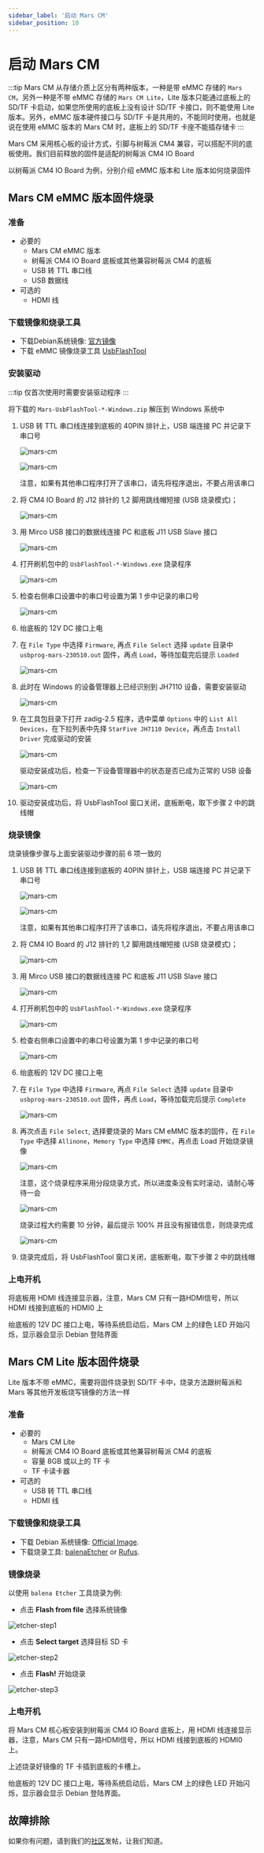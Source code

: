 ```yaml
---
sidebar_label: '启动 Mars CM'
sidebar_position: 10
---
```

# 启动 Mars CM

:::tip
Mars CM 从存储介质上区分有两种版本，一种是带 eMMC 存储的 `Mars CM`，另外一种是不带 eMMC 存储的 `Mars CM Lite`，Lite 版本只能通过底板上的 SD/TF 卡启动，如果您所使用的底板上没有设计 SD/TF 卡接口，则不能使用 Lite 版本。另外，eMMC 版本硬件接口与 SD/TF 卡是共用的，不能同时使用，也就是说在使用 eMMC 版本的 Mars CM 时，底板上的 SD/TF 卡座不能插存储卡
:::

Mars CM 采用核心板的设计方式，引脚与树莓派 CM4 兼容，可以搭配不同的底板使用。我们目前释放的固件是适配的树莓派 CM4 IO Board

以树莓派 CM4 IO Board 为例，分别介绍 eMMC 版本和 Lite 版本如何烧录固件

## Mars CM eMMC 版本固件烧录

### 准备

- 必要的
  - Mars CM eMMC 版本
  - 树莓派 CM4 IO Board 底板或其他兼容树莓派 CM4 的底板
  - USB 转 TTL 串口线
  - USB 数据线
- 可选的
  - HDMI 线

### 下载镜像和烧录工具
- 下载Debian系统镜像: [官方镜像](https://milkv.io/zh/docs/mars/compute-module/resources/image)
- 下载 eMMC 镜像烧录工具 [UsbFlashTool](https://github.com/milkv-mars/mars-tools/blob/main/Mars-UsbFlashTool-v2.4-Windows.zip)

### 安装驱动

:::tip
仅首次使用时需要安装驱动程序
:::

将下载的 `Mars-UsbFlashTool-*-Windows.zip` 解压到 Windows 系统中

1. USB 转 TTL 串口线连接到底板的 40PIN 排针上，USB 端连接 PC 并记录下串口号

   ![mars-cm](/docs/mars/cm/mars-cm-docs_boot_01.png)

   ![mars-cm](/docs/mars/cm/mars-cm-docs_boot_02.png)

   注意，如果有其他串口程序打开了该串口，请先将程序退出，不要占用该串口
  
2. 将 CM4 IO Board 的 J12 排针的 1,2 脚用跳线帽短接 (USB 烧录模式)；

   ![mars-cm](/docs/mars/cm/mars-cm-docs_boot_03.png)

3. 用 Mirco USB 接口的数据线连接 PC 和底板 J11 USB Slave 接口

   ![mars-cm](/docs/mars/cm/mars-cm-docs_boot_04.png)

4. 打开刷机包中的 `UsbFlashTool-*-Windows.exe` 烧录程序

   ![mars-cm](/docs/mars/cm/mars-cm-docs_boot_05.png)

5. 检查右侧串口设置中的串口号设置为第 1 步中记录的串口号

   ![mars-cm](/docs/mars/cm/mars-cm-docs_boot_06.png)

6. 绐底板的 12V DC 接口上电
7. 在 `File Type` 中选择 `Firmware`, 再点 `File Select` 选择 `update` 目录中 `usbprog-mars-230510.out` 固件，再点 `Load`，等待加载完后提示 `Loaded`

   ![mars-cm](/docs/mars/cm/mars-cm-docs_boot_07.png)

8. 此时在 Windows 的设备管理器上已经识别到 JH7110 设备，需要安装驱动

   ![mars-cm](/docs/mars/cm/mars-cm-docs_boot_08.png)

9. 在工具包目录下打开 zadig-2.5 程序，选中菜单 `Options` 中的 `List All Devices`，在下拉列表中先择 `StarFive JH7110 Device`，再点击 `Install Driver` 完成驱动的安装

   ![mars-cm](/docs/mars/cm/mars-cm-docs_boot_09.png)

   驱动安装成功后，检查一下设备管理器中的状态是否已成为正常的 USB 设备

   ![mars-cm](/docs/mars/cm/mars-cm-docs_boot_10.png)

10. 驱动安装成功后，将 UsbFlashTool 窗口关闭，底板断电，取下步骤 2 中的跳线帽

### 烧录镜像

烧录镜像步骤与上面安装驱动步骤的前 6 项一致的

1. USB 转 TTL 串口线连接到底板的 40PIN 排针上，USB 端连接 PC 并记录下串口号

   ![mars-cm](/docs/mars/cm/mars-cm-docs_boot_01.png)

   ![mars-cm](/docs/mars/cm/mars-cm-docs_boot_02.png)

   注意，如果有其他串口程序打开了该串口，请先将程序退出，不要占用该串口

2. 将 CM4 IO Board 的 J12 排针的 1,2 脚用跳线帽短接 (USB 烧录模式)；

   ![mars-cm](/docs/mars/cm/mars-cm-docs_boot_03.png)

3. 用 Mirco USB 接口的数据线连接 PC 和底板 J11 USB Slave 接口

   ![mars-cm](/docs/mars/cm/mars-cm-docs_boot_04.png)

4. 打开刷机包中的 `UsbFlashTool-*-Windows.exe` 烧录程序

   ![mars-cm](/docs/mars/cm/mars-cm-docs_boot_05.png)

5. 检查右侧串口设置中的串口号设置为第 1 步中记录的串口号

   ![mars-cm](/docs/mars/cm/mars-cm-docs_boot_06.png)

6. 绐底板的 12V DC 接口上电
7. 在 `File Type` 中选择 `Firmware`, 再点 `File Select` 选择 `update` 目录中 `usbprog-mars-230510.out` 固件，再点 `Load`，等待加载完后提示 `Complete`

   ![mars-cm](/docs/mars/cm/mars-cm-docs_boot_15.png)

8. 再次点击 `File Select`, 选择要烧录的 Mars CM eMMC 版本的固件，在 `File Type` 中选择 `Allinone`，`Memory Type` 中选择 `EMMC`，再点击 Load 开始烧录镜像

   ![mars-cm](/docs/mars/cm/mars-cm-docs_boot_16.png)

   注意，这个烧录程序采用分段烧录方式，所以进度条没有实时滚动，请耐心等待一会

   ![mars-cm](/docs/mars/cm/mars-cm-docs_boot_17.png)

   烧录过程大约需要 10 分钟，最后提示 100% 并且没有报错信息，则烧录完成

   ![mars-cm](/docs/mars/cm/mars-cm-docs_boot_17.png)

9.  烧录完成后，将 UsbFlashTool 窗口关闭，底板断电，取下步骤 2 中的跳线帽

### 上电开机

将底板用 HDMI 线连接显示器，注意，Mars CM 只有一路HDMI信号，所以 HDMI 线接到底板的 HDMI0 上

绐底板的 12V DC 接口上电，等待系统启动后，Mars CM 上的绿色 LED 开始闪烁，显示器会显示 Debian 登陆界面

## Mars CM Lite 版本固件烧录

Lite 版本不带 eMMC，需要将固件烧录到 SD/TF 卡中，烧录方法跟树莓派和 Mars 等其他开发板烧写镜像的方法一样

### 准备

- 必要的
  - Mars CM Lite
  - 树莓派 CM4 IO Board 底板或其他兼容树莓派 CM4 的底板
  - 容量 8GB 或以上的 TF 卡
  - TF 卡读卡器
- 可选的
  - USB 转 TTL 串口线
  - HDMI 线

### 下载镜像和烧录工具
- 下载 Debian 系统镜像: [Official Image](https://milkv.io/docs/mars/cm/resources/image).
- 下载烧录工具: [balenaEtcher](https://etcher.balena.io/) or [Rufus](https://rufus.ie/en/).

### 镜像烧录

以使用 `balena Etcher` 工具烧录为例:

- 点击 **Flash from file** 选择系统镜像

![etcher-step1](/docs/duo/etcher-step1.png)

- 点击 **Select target** 选择目标 SD 卡

![etcher-step2](/docs/duo/etcher-step2.png)

- 点击 **Flash!** 开始烧录

![etcher-step3](/docs/duo/etcher-step3.png)

### 上电开机

将 Mars CM 核心板安装到树莓派 CM4 IO Board 底板上，用 HDMI 线连接显示器，注意，Mars CM 只有一路HDMI信号，所以 HDMI 线接到底板的 HDMI0 上。

上述烧录好镜像的 TF 卡插到底板的卡槽上。

绐底板的 12V DC 接口上电，等待系统启动后，Mars CM 上的绿色 LED 开始闪烁，显示器会显示 Debian 登陆界面。


## 故障排除

如果你有问题，请到我们的[社区](https://community.milkv.io/)发帖，让我们知道。
